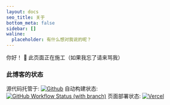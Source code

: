 ```yaml
---
layout: docs
seo_title: 关于
bottom_meta: false
sidebar: []
waline:
  placeholder: 有什么想对我说的呢？
---
```

你好！
:construction: 此页面正在施工（如果我忘了请来骂我）

### 此博客的状态
源代码托管于: [![Github](https://img.shields.io/badge/Github-Source--Code-brightgreen?logo=github&style=for-the-badge)](https://github.com/66Leo66/blog.6leo6.com)
自动构建状态: [![GitHub Workflow Status (with branch)](https://img.shields.io/github/actions/workflow/status/66Leo66/blog.6leo6.com/deploy.yml?branch=main&style=for-the-badge)](https://github.com/66Leo66/blog.6leo6.com/actions)
页面部署状态: [![Vercel](https://therealsujitk-vercel-badge.vercel.app/?app=blog-6leo6-com&style=for-the-badge)](https://blog.6leo6.com)
